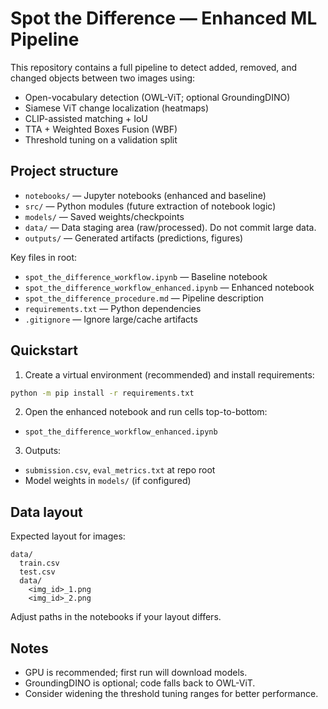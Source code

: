 # Spot the Difference — Enhanced ML Pipeline

This repository contains a full pipeline to detect added, removed, and changed objects between two images using:

- Open-vocabulary detection (OWL-ViT; optional GroundingDINO)
- Siamese ViT change localization (heatmaps)
- CLIP-assisted matching + IoU
- TTA + Weighted Boxes Fusion (WBF)
- Threshold tuning on a validation split

## Project structure

- `notebooks/` — Jupyter notebooks (enhanced and baseline)
- `src/` — Python modules (future extraction of notebook logic)
- `models/` — Saved weights/checkpoints
- `data/` — Data staging area (raw/processed). Do not commit large data.
- `outputs/` — Generated artifacts (predictions, figures)

Key files in root:
- `spot_the_difference_workflow.ipynb` — Baseline notebook
- `spot_the_difference_workflow_enhanced.ipynb` — Enhanced notebook
- `spot_the_difference_procedure.md` — Pipeline description
- `requirements.txt` — Python dependencies
- `.gitignore` — Ignore large/cache artifacts

## Quickstart

1. Create a virtual environment (recommended) and install requirements:

```bash
python -m pip install -r requirements.txt
```

2. Open the enhanced notebook and run cells top-to-bottom:
- `spot_the_difference_workflow_enhanced.ipynb`

3. Outputs:
- `submission.csv`, `eval_metrics.txt` at repo root
- Model weights in `models/` (if configured)

## Data layout

Expected layout for images:

```
data/
  train.csv
  test.csv
  data/
    <img_id>_1.png
    <img_id>_2.png
```

Adjust paths in the notebooks if your layout differs.

## Notes
- GPU is recommended; first run will download models.
- GroundingDINO is optional; code falls back to OWL-ViT.
- Consider widening the threshold tuning ranges for better performance.

